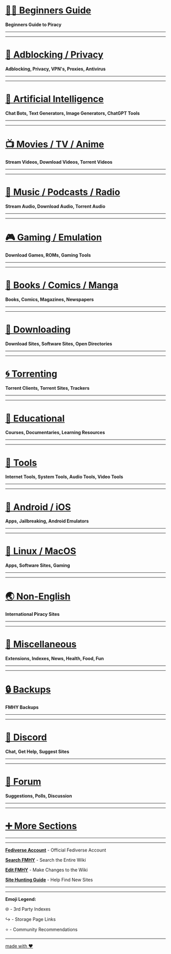 # [🏴‍☠️ Beginners Guide](https://rentry.org/Piracy-BG)

**Beginners Guide to Piracy**

***
***

# [📛 Adblocking / Privacy](https://github.com/fmhy/FMHY/wiki/%F0%9F%93%9B-Adblock---Privacy---Antivirus)

**Adblocking, Privacy, VPN's, Proxies, Antivirus**

***
***

# [🤖 Artificial Intelligence](https://github.com/fmhy/FMHY/wiki/%F0%9F%A4%96-Artificial-Intelligence)

**Chat Bots, Text Generators, Image Generators, ChatGPT Tools**

***
***

# [📺 Movies / TV / Anime](https://github.com/fmhy/FMHY/wiki/%F0%9F%93%BA-Movies---TV---Anime---Sports)

**Stream Videos, Download Videos, Torrent Videos**

***
***

# [🎵 Music / Podcasts / Radio](https://github.com/fmhy/FMHY/wiki/%F0%9F%8E%B5-Music---Podcasts---Radio)

**Stream Audio, Download Audio, Torrent Audio**

***
***

# [🎮 Gaming / Emulation](https://github.com/fmhy/FMHY/wiki/%F0%9F%8E%AE-Gaming---Emulation)

**Download Games, ROMs, Gaming Tools**

***
***

# [📗 Books / Comics / Manga](https://github.com/fmhy/FMHY/wiki/%F0%9F%93%97-Books---Comics---Manga)

**Books, Comics, Magazines, Newspapers**

***
***

# [💾 Downloading](https://github.com/fmhy/FMHY/wiki/%F0%9F%92%BE-Downloading)

**Download Sites, Software Sites, Open Directories**

***
***

# [🌀 Torrenting](https://github.com/fmhy/FMHY/wiki/%F0%9F%8C%80-Torrenting)

**Torrent Clients, Torrent Sites, Trackers**

***
***

# [🧠 Educational](https://github.com/fmhy/FMHY/wiki/%F0%9F%A7%A0-Educational)

**Courses, Documentaries, Learning Resources**

***
***

# [🔧 Tools](https://www.reddit.com/r/FREEMEDIAHECKYEAH/wiki/tools-index)

**Internet Tools, System Tools, Audio Tools, Video Tools**

***
***

# [📱 Android / iOS](https://github.com/fmhy/FMHY/wiki/%F0%9F%93%B1-Android---iOS)

**Apps, Jailbreaking, Android Emulators**

***
***

# [🐧 Linux / MacOS](https://github.com/fmhy/FMHY/wiki/%F0%9F%90%A7-Linux---MacOS)

**Apps, Software Sites, Gaming**

***
***

# [🌏 Non-English](https://github.com/fmhy/FMHY/wiki/%F0%9F%8C%8F-Non-English)

**International Piracy Sites** 

***
***

# [📂 Miscellaneous](https://github.com/fmhy/FMHY/wiki/%F0%9F%93%82-Miscellaneous)

**Extensions, Indexes, News, Health, Food, Fun**

***
***

# [🔒 Backups](https://github.com/fmhy/FMHY/wiki/Backups)

**FMHY Backups**

***
***

# [💬 Discord](https://redd.it/17f8msf)

**Chat, Get Help, Suggest Sites**

***
***

# [📑 Forum](https://feedback.fmhy.net/)

**Suggestions, Polls, Discussion**

***
***

# [➕️ More Sections](https://www.reddit.com/r/FREEMEDIAHECKYEAH/wiki/more-sections)

***
***

**[Fediverse Account](https://social.fmhy.net/@fmhy)** - Official Fediverse Account

**[Search FMHY](https://redd.it/105xraz)** - Search the Entire Wiki

**[Edit FMHY](https://rentry.co/FMHYedit)** - Make Changes to the Wiki

**[Site Hunting Guide](https://www.reddit.com/r/FREEMEDIAHECKYEAH/wiki/find-new-sites)** - Help Find New Sites

***
***

**Emoji Legend:**

🌐 - 3rd Party Indexes

↪️ - Storage Page Links

⭐ - Community Recommendations

***

[made with ❤️](https://github.com/fmhy/FMHYedit/blob/main/feedback.md)
